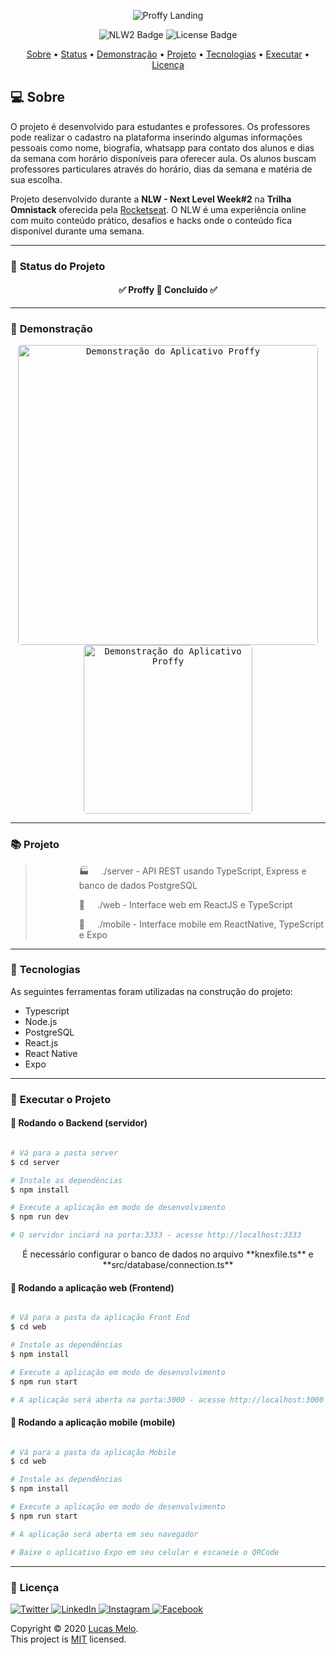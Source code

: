 <div align="center">

![Proffy Landing](https://ik.imagekit.io/capitao/Proffy/preview_9WT1Wt2Jz.png)

![NLW2 Badge](https://img.shields.io/badge/NLW2-Rocketseat-blueviolet?style=for-the-badge&logo=skyliner&logoColor=white)
![License Badge](https://img.shields.io/github/license/bordmelo/proffy?style=for-the-badge)

</div>

<p align="center">
 <a href="#computer-sobre">Sobre</a> •
 <a href="#triangular_ruler-status-do-projeto">Status</a> •
 <a href="#movie_camera-demonstração">Demonstração</a> •
 <a href="#books-projeto">Projeto</a> •
 <a href="#hammer-tecnologias">Tecnologias</a> •
 <a href="#dvd-executar-o-projeto">Executar</a> •
 <a href="#page_facing_up-licença">Licença</a>
</p>

## :computer: Sobre

O projeto é desenvolvido para estudantes e professores. Os professores pode realizar o cadastro na plataforma inserindo algumas informações pessoais como nome, biografia, whatsapp para contato dos alunos e dias da semana com horário disponíveis para oferecer aula. Os alunos buscam professores particulares através do horário, dias da semana e matéria de sua escolha.

Projeto desenvolvido durante a **NLW - Next Level Week#2** na **Trilha Omnistack** oferecida pela [Rocketseat](https://www.rocketseat.com.br).
O NLW é uma experiência online com muito conteúdo prático, desafios e hacks onde o conteúdo fica disponível durante uma semana.

---
### :triangular_ruler: **Status do Projeto**

<h4 align="center"> 
	✅  Proffy 💼 Concluído  ✅
</h4>

---
### :movie_camera: **Demonstração**

<p align="center"><kbd><img style="border-radius: 5px" width="480" alt="Demonstração do Aplicativo Proffy" src="https://media0.giphy.com/media/WSy2nIHQH9l4IiUi7u/giphy.gif"></kbd> <kbd><img style="border-radius: 5px" width="270" alt="Demonstração do Aplicativo Proffy" src="https://media3.giphy.com/media/JPV1od5vX6IdCY5yxC/giphy.gif"></kbd></p>

---

### :books: **Projeto**

> <p style="margin-left:5em">🏭  &nbsp;&nbsp;&nbsp;&nbsp;./server - API REST usando TypeScript, Express e banco de dados PostgreSQL </p>
> <p style="margin-left:5em">🔮  &nbsp;&nbsp;&nbsp;&nbsp;./web - Interface web em ReactJS e TypeScript </p>
> <p style="margin-left:5em">📱 &nbsp;&nbsp;&nbsp;&nbsp;./mobile - Interface mobile em ReactNative, TypeScript e Expo </p>

---
### :hammer: **Tecnologias**

As seguintes ferramentas foram utilizadas na construção do projeto:

- Typescript
- Node.js
- PostgreSQL
- React.js
- React Native
- Expo

---
### :dvd: **Executar o Projeto**

#### 🎲 Rodando o Backend (servidor)

```bash

# Vá para a pasta server
$ cd server

# Instale as dependências
$ npm install

# Execute a aplicação em modo de desenvolvimento
$ npm run dev

# O servidor inciará na porta:3333 - acesse http://localhost:3333 

```
<p align="center">
  É necessário configurar o banco de dados no arquivo **knexfile.ts** e **src/database/connection.ts**
</p>


#### 🧭 Rodando a aplicação web (Frontend)

```bash

# Vá para a pasta da aplicação Front End
$ cd web

# Instale as dependências
$ npm install

# Execute a aplicação em modo de desenvolvimento
$ npm run start

# A aplicação será aberta na porta:3000 - acesse http://localhost:3000

```

#### 📲 Rodando a aplicação mobile (mobile)

```bash

# Vá para a pasta da aplicação Mobile
$ cd web

# Instale as dependências
$ npm install

# Execute a aplicação em modo de desenvolvimento
$ npm run start

# A aplicação será aberta em seu navegador

# Baixe o aplicativo Expo em seu celular e escaneie o QRCode

```

---
### :page_facing_up: **Licença**

<p align="left">
  <a href="https://twitter.com/bordmelo" target="blank">
    <img src="https://img.shields.io/badge/twitter-%231DA1F2.svg?&style=for-the-badge&logo=twitter&logoColor=white&color=30d9bb" alt="Twitter"/>
  </a>
  <a href="https://www.linkedin.com/in/bordmelo" target="_blank">
    <img src="https://img.shields.io/badge/linkedin-%230077B5.svg?&style=for-the-badge&logo=linkedin&logoColor=white&color=30d9bb" alt="LinkedIn"/>
  </a>
  <a href="https://instagram.com/melo.env" target="_blank">
    <img src="https://img.shields.io/badge/instagram-%23E4405F.svg?&style=for-the-badge&logo=instagram&logoColor=white&color=30d9bb" alt="Instagram"/>
  </a>
  <a href="https://www.facebook.com/bordmello" target="_blank">
    <img src="https://img.shields.io/badge/facebook-%231877F2.svg?&style=for-the-badge&logo=facebook&logoColor=white&color=30d9bb" alt="Facebook"/>
  </a>
</p>

Copyright © 2020 [Lucas Melo](https://github.com/bordmelo).<br />
This project is [MIT](./LICENSE) licensed.
